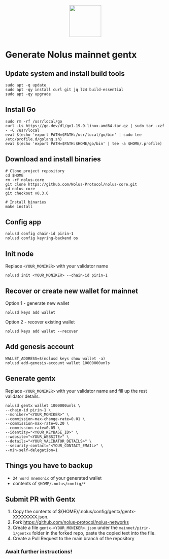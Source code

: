 <p style="font-size:14px" align="right">

<p align="center">
  <img height="100" height="auto" src="https://raw.githubusercontent.com/kj89/testnet_manuals/main/pingpub/logos/nolus.png">
</p>

# Generate Nolus mainnet gentx

## Update system and install build tools
```
sudo apt -q update
sudo apt -qy install curl git jq lz4 build-essential
sudo apt -qy upgrade
```

## Install Go
```
sudo rm -rf /usr/local/go
curl -Ls https://go.dev/dl/go1.19.9.linux-amd64.tar.gz | sudo tar -xzf - -C /usr/local
eval $(echo 'export PATH=$PATH:/usr/local/go/bin' | sudo tee /etc/profile.d/golang.sh)
eval $(echo 'export PATH=$PATH:$HOME/go/bin' | tee -a $HOME/.profile)
```

## Download and install binaries
```
# Clone project repository
cd $HOME
rm -rf nolus-core
git clone https://github.com/Nolus-Protocol/nolus-core.git
cd nolus-core
git checkout v0.3.0

# Install binaries
make install
```

## Config app
```
nolusd config chain-id pirin-1
nolusd config keyring-backend os
```

## Init node
Replace `<YOUR_MONIKER>` with your validator name
```
nolusd init <YOUR_MONIKER> --chain-id pirin-1
```

## Recover or create new wallet for mainnet
Option 1 - generate new wallet
```
nolusd keys add wallet
```

Option 2 - recover existing wallet
```
nolusd keys add wallet --recover
```

## Add genesis account
```
WALLET_ADDRESS=$(nolusd keys show wallet -a)
nolusd add-genesis-account wallet 10000000unls
```

## Generate gentx
Replace `<YOUR_MONIKER>` with your validator name and fill up the rest validator details.
```
nolusd gentx wallet 1000000unls \
--chain-id pirin-1 \
--moniker="<YOUR_MONIKER>" \
--commission-max-change-rate=0.01 \
--commission-max-rate=0.20 \
--commission-rate=0.05 \
--identity="<YOUR_KEYBASE_ID>" \
--website="<YOUR_WEBSITE>" \
--details="<YOUR_VALIDATOR_DETAILS>" \
--security-contact="<YOUR_CONTACT_EMAIL>" \
--min-self-delegation=1
```

## Things you have to backup
- `24 word mnemonic` of your generated wallet
- contents of `$HOME/.nolus/config/*`

## Submit PR with Gentx
1. Copy the contents of ${HOME}/.nolus/config/gentx/gentx-XXXXXXXX.json.
2. Fork https://github.com/nolus-protocol/nolus-networks
3. Create a file `gentx-<YOUR_MONIKER>.json` under the `mainnet/pirin-1/gentxs` folder in the forked repo, paste the copied text into the file.
4. Create a Pull Request to the main branch of the repository

### Await further instructions!
